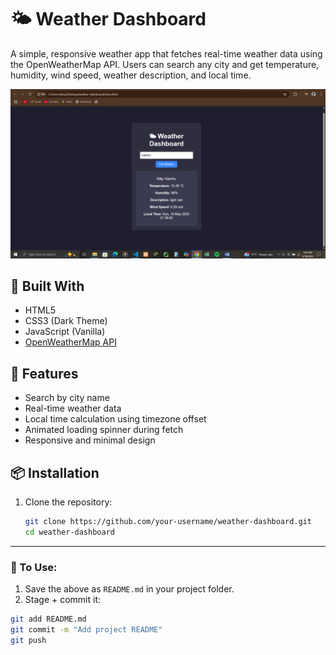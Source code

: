 # 🌤 Weather Dashboard

A simple, responsive weather app that fetches real-time weather data using the OpenWeatherMap API. Users can search any city and get temperature, humidity, wind speed, weather description, and local time.

![screenshot](weather-ui.png) <!-- Optional: add screenshot -->

## 🔧 Built With

- HTML5
- CSS3 (Dark Theme)
- JavaScript (Vanilla)
- [OpenWeatherMap API](https://openweathermap.org/api)

## 🚀 Features

- Search by city name
- Real-time weather data
- Local time calculation using timezone offset
- Animated loading spinner during fetch
- Responsive and minimal design

## 📦 Installation

1. Clone the repository:
   ```bash
   git clone https://github.com/your-username/weather-dashboard.git
   cd weather-dashboard

---

### 📌 To Use:
1. Save the above as `README.md` in your project folder.
2. Stage + commit it:

```bash
git add README.md
git commit -m "Add project README"
git push

